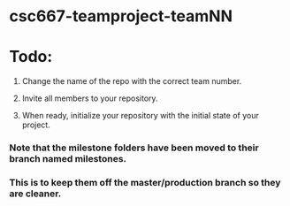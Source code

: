 # csc667-teamproject-teamNN

# Todo:

1. Change the name of the repo with the correct team number.

2. Invite all members to your repository.

3. When ready, initialize your repository with the initial state of your project.



### Note that the milestone folders have been moved to their branch named milestones. 
### This is to keep them off the master/production branch so they are cleaner.
